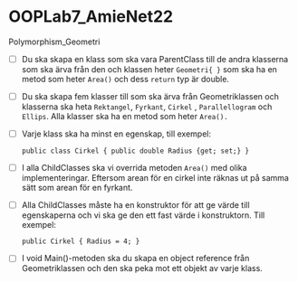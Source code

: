 # OOPLab7_AmieNet22
Polymorphism_Geometri
- [ ]  Du ska skapa en klass som ska vara ParentClass till de andra klasserna som ska ärva från den och klassen heter `Geometri{ }` som ska ha en metod som heter `Area()` och dess `return` typ är double.
- [ ]  Du ska skapa fem klasser till som ska ärva från Geometriklassen och klasserna ska heta `Rektangel`, `Fyrkant`, `Cirkel` , `Parallellogram` och `Ellips`. 
       Alla klasser ska ha en metod som heter `Area().`
- [ ]  Varje klass ska ha minst en egenskap, till exempel:
   
    `public class Cirkel
    {
         public double Radius {get; set;}
    }`
 
- [ ]  I alla ChildClasses ska vi overrida metoden `Area()` med olika implementeringar. Eftersom arean för en cirkel inte räknas ut på samma sätt som arean för en fyrkant.
- [ ]  Alla ChildClasses måste ha en konstruktor för att ge värde till egenskaperna och vi ska ge den ett fast värde i konstruktorn. Till exempel:

   `public Cirkel
    {
          Radius = 4;
    }`
    
- [ ]  I void Main()-metoden ska du skapa en object reference från Geometriklassen och den ska peka mot ett objekt av varje klass.

